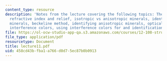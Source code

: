 ```yaml
---
content_type: resource
description: 'Notes from the lecture covering the following topics: The optical microscope,
  refractive index and relief, isotropic vs anisotropic minerals, identifying isotropic
  minerals, beckeline method, identifying anisotropic minerals, optical indicatrix,
  interference colors, using interference colors for and identification.'
file: https://ol-ocw-studio-app-qa.s3.amazonaws.com/courses/12-108-structure-of-earth-materials-fall-2004/458cd43bfba1a766d0d75ec87b0b0913_lecture11.pdf
file_type: application/pdf
resourcetype: Document
title: lecture11.pdf
uid: 458cd43b-fba1-a766-d0d7-5ec87b0b0913
---
```

